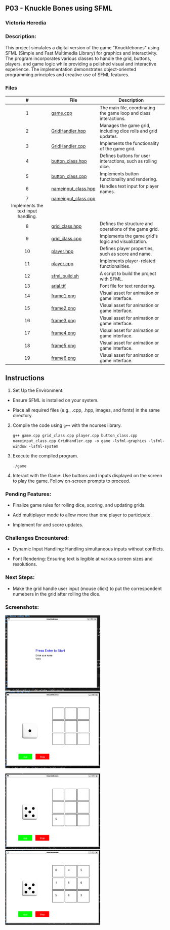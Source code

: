 ## P03 - Knuckle Bones using SFML
### Victoria Heredia
### Description:

This project simulates a digital version of the game "Knucklebones" using SFML (Simple and Fast Multimedia Library) for graphics and interactivity. The program incorporates various classes to handle the grid, buttons, players, and game logic while providing a polished visual and interactive experience. The implementation demonstrates object-oriented programming principles and creative use of SFML features.


### Files

|   #   | File             | Description                                        |
| :---: | ---------------- | -------------------------------------------------- |
|   1   | [game.cpp](./game.cpp)   | The main file, coordinating the game loop and class interactions. |
|   2   | [GridHandler.hpp](./GridHandler.hpp) | Manages the game grid, including dice rolls and grid updates.|
|   3   | [GridHandler.cpp](./GridHandler.cpp) | Implements the functionality of the game grid. |
|   4   | [button_class.hpp](./button_class.hpp)   | Defines buttons for user interactions, such as rolling dice. |
|   5   | [button_class.cpp](./button_class.cpp)   | Implements button functionality and rendering.|
|   6   | [nameinput_class.hpp](./nameinput_class.hpp)   | Handles text input for player names.|
|   7   | [nameinput_class.cpp](./nameinput_class.cpp)   | 
Implements the text input handling.|
|   8   | [grid_class.hpp](./grid_class.hpp)   | Defines the structure and operations of the game grid. |
|   9   | [grid_class.cpp](./grid_class.cpp)   | Implements the game grid's logic and visualization. |
|   10   | [player.hpp](./player.hpp)   | Defines player properties, such as score and name.|
|   11   | [player.cpp](./player.cpp)   | Implements player-related functionalities. |
|   12  | [sfml_build.sh](./sfml_build.sh)   | A script to build the project with SFML. |
|   13  | [arial.ttf](./arial.ttf)   | Font file for text rendering. |
|   14  | [frame1.png](./frame1.png)   | Visual asset for animation or game interface. |
|   15  | [frame2.png](./frame2.png)   | Visual asset for animation or game interface. |
|   16  | [frame3.png](./frame3.png)   | Visual asset for animation or game interface. |
|   17  | [frame4.png](./frame4.png)   | Visual asset for animation or game interface. |
|   18  | [frame5.png](./frame5.png)   | Visual asset for animation or game interface. |
|   19  | [frame6.png](./frame6.png)   | Visual asset for animation or game interface. |


## Instructions

1. Set Up the Environment:

- Ensure SFML is installed on your system.

- Place all required files (e.g., .cpp, .hpp, images, and fonts) in the same directory. 

2. Compile the code using `g++` with the ncurses library.
    
    `g++ game.cpp grid_class.cpp player.cpp button_class.cpp nameinput_class.cpp GridHandler.cpp -o game -lsfml-graphics -lsfml-window -lsfml-system` 

3. Execute the compiled program.
    
    `./game`  

4. Interact with the Game: Use buttons and inputs displayed on the screen to play the game. Follow on-screen prompts to proceed.

### Pending Features:

- Finalize game rules for rolling dice, scoring, and updating grids.

- Add multiplayer mode to allow more than one player to participate.

- Implement for and score updates.

### Challenges Encountered:
- Dynamic Input Handling: Handling simultaneous inputs without conflicts.

- Font Rendering: Ensuring text is legible at various screen sizes and resolutions.

### Next Steps:

- Make the grid handle user input (mouse click) to put the correspondent numebers in the grid after rolling the dice.

### Screenshots:

<img src=sfml_hw.png width=300>               <img src=sfml_hw1.png width=300>

<img src=sfml_hw2.png width=300>              <img src=sfml_hw3.png width=300>
